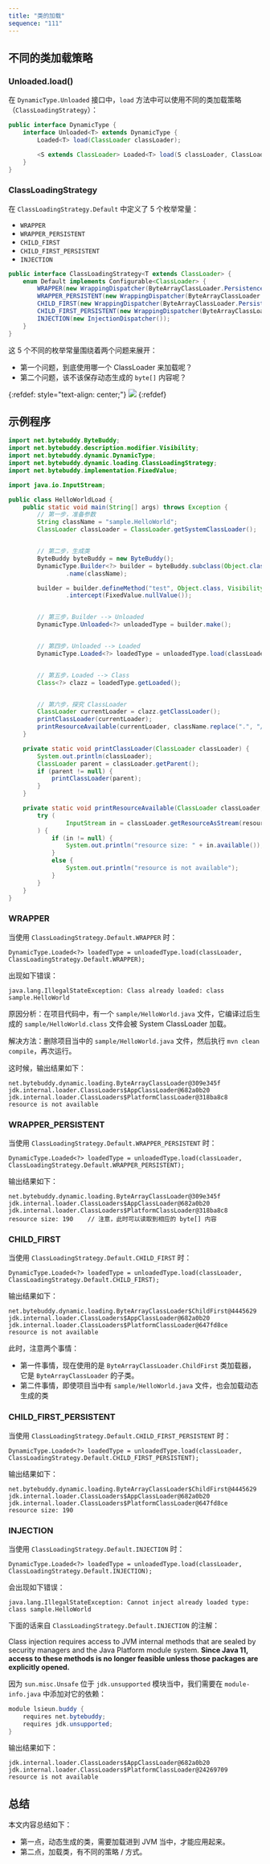 ```yaml
---
title: "类的加载"
sequence: "111"
---
```


## 不同的类加载策略

### Unloaded.load()

在 `DynamicType.Unloaded` 接口中，`load` 方法中可以使用不同的类加载策略（`ClassLoadingStrategy`）：

```java
public interface DynamicType {
    interface Unloaded<T> extends DynamicType {
        Loaded<T> load(ClassLoader classLoader);

        <S extends ClassLoader> Loaded<T> load(S classLoader, ClassLoadingStrategy<? super S> classLoadingStrategy);
    }
}
```

### ClassLoadingStrategy

在 `ClassLoadingStrategy.Default` 中定义了 5 个枚举常量：

- `WRAPPER`
- `WRAPPER_PERSISTENT`
- `CHILD_FIRST`
- `CHILD_FIRST_PERSISTENT`
- `INJECTION`

```java
public interface ClassLoadingStrategy<T extends ClassLoader> {
    enum Default implements Configurable<ClassLoader> {
        WRAPPER(new WrappingDispatcher(ByteArrayClassLoader.PersistenceHandler.LATENT, WrappingDispatcher.PARENT_FIRST)),
        WRAPPER_PERSISTENT(new WrappingDispatcher(ByteArrayClassLoader.PersistenceHandler.MANIFEST, WrappingDispatcher.PARENT_FIRST)),
        CHILD_FIRST(new WrappingDispatcher(ByteArrayClassLoader.PersistenceHandler.LATENT, WrappingDispatcher.CHILD_FIRST)),
        CHILD_FIRST_PERSISTENT(new WrappingDispatcher(ByteArrayClassLoader.PersistenceHandler.MANIFEST, WrappingDispatcher.CHILD_FIRST)),
        INJECTION(new InjectionDispatcher());
    }
}
```

这 5 个不同的枚举常量围绕着两个问题来展开：

- 第一个问题，到底使用哪一个 ClassLoader 来加载呢？
- 第二个问题，该不该保存动态生成的 `byte[]` 内容呢？

{:refdef: style="text-align: center;"}
![](/assets/images/bytebuddy/dynamic-type-loading.png)
{:refdef}

## 示例程序

```java
import net.bytebuddy.ByteBuddy;
import net.bytebuddy.description.modifier.Visibility;
import net.bytebuddy.dynamic.DynamicType;
import net.bytebuddy.dynamic.loading.ClassLoadingStrategy;
import net.bytebuddy.implementation.FixedValue;

import java.io.InputStream;

public class HelloWorldLoad {
    public static void main(String[] args) throws Exception {
        // 第一步，准备参数
        String className = "sample.HelloWorld";
        ClassLoader classLoader = ClassLoader.getSystemClassLoader();


        // 第二步，生成类
        ByteBuddy byteBuddy = new ByteBuddy();
        DynamicType.Builder<?> builder = byteBuddy.subclass(Object.class)
                .name(className);

        builder = builder.defineMethod("test", Object.class, Visibility.PUBLIC)
                .intercept(FixedValue.nullValue());


        // 第三步，Builder --> Unloaded
        DynamicType.Unloaded<?> unloadedType = builder.make();


        // 第四步，Unloaded --> Loaded
        DynamicType.Loaded<?> loadedType = unloadedType.load(classLoader, ClassLoadingStrategy.Default.CHILD_FIRST);


        // 第五步，Loaded --> Class
        Class<?> clazz = loadedType.getLoaded();


        // 第六步，探究 ClassLoader
        ClassLoader currentLoader = clazz.getClassLoader();
        printClassLoader(currentLoader);
        printResourceAvailable(currentLoader, className.replace(".", "/") + ".class");
    }

    private static void printClassLoader(ClassLoader classLoader) {
        System.out.println(classLoader);
        ClassLoader parent = classLoader.getParent();
        if (parent != null) {
            printClassLoader(parent);
        }
    }

    private static void printResourceAvailable(ClassLoader classLoader, String resourceName) throws Exception {
        try (
                InputStream in = classLoader.getResourceAsStream(resourceName)
        ) {
            if (in != null) {
                System.out.println("resource size: " + in.available());
            }
            else {
                System.out.println("resource is not available");
            }
        }
    }
}
```

### WRAPPER

当使用 `ClassLoadingStrategy.Default.WRAPPER` 时：

```text
DynamicType.Loaded<?> loadedType = unloadedType.load(classLoader, ClassLoadingStrategy.Default.WRAPPER);
```

出现如下错误：

```text
java.lang.IllegalStateException: Class already loaded: class sample.HelloWorld
```

原因分析：在项目代码中，有一个 `sample/HelloWorld.java` 文件，它编译过后生成的 `sample/HelloWorld.class` 文件会被 System ClassLoader 加载。

解决方法：删除项目当中的 `sample/HelloWorld.java` 文件，然后执行 `mvn clean compile`，再次运行。

这时候，输出结果如下：

```text
net.bytebuddy.dynamic.loading.ByteArrayClassLoader@309e345f
jdk.internal.loader.ClassLoaders$AppClassLoader@682a0b20
jdk.internal.loader.ClassLoaders$PlatformClassLoader@318ba8c8
resource is not available
```

### WRAPPER_PERSISTENT

当使用 `ClassLoadingStrategy.Default.WRAPPER_PERSISTENT` 时：

```text
DynamicType.Loaded<?> loadedType = unloadedType.load(classLoader, ClassLoadingStrategy.Default.WRAPPER_PERSISTENT);
```

输出结果如下：

```text
net.bytebuddy.dynamic.loading.ByteArrayClassLoader@309e345f
jdk.internal.loader.ClassLoaders$AppClassLoader@682a0b20
jdk.internal.loader.ClassLoaders$PlatformClassLoader@318ba8c8
resource size: 190    // 注意，此时可以读取到相应的 byte[] 内容
```

### CHILD_FIRST

当使用 `ClassLoadingStrategy.Default.CHILD_FIRST` 时：

```text
DynamicType.Loaded<?> loadedType = unloadedType.load(classLoader, ClassLoadingStrategy.Default.CHILD_FIRST);
```

输出结果如下：

```text
net.bytebuddy.dynamic.loading.ByteArrayClassLoader$ChildFirst@4445629
jdk.internal.loader.ClassLoaders$AppClassLoader@682a0b20
jdk.internal.loader.ClassLoaders$PlatformClassLoader@647fd8ce
resource is not available
```

此时，注意两个事情：

- 第一件事情，现在使用的是 `ByteArrayClassLoader.ChildFirst` 类加载器，它是 `ByteArrayClassLoader` 的子类。
- 第二件事情，即使项目当中有 `sample/HelloWorld.java` 文件，也会加载动态生成的类

### CHILD_FIRST_PERSISTENT

当使用 `ClassLoadingStrategy.Default.CHILD_FIRST_PERSISTENT` 时：

```text
DynamicType.Loaded<?> loadedType = unloadedType.load(classLoader, ClassLoadingStrategy.Default.CHILD_FIRST_PERSISTENT);
```

输出结果如下：

```text
net.bytebuddy.dynamic.loading.ByteArrayClassLoader$ChildFirst@4445629
jdk.internal.loader.ClassLoaders$AppClassLoader@682a0b20
jdk.internal.loader.ClassLoaders$PlatformClassLoader@647fd8ce
resource size: 190
```

### INJECTION

当使用 `ClassLoadingStrategy.Default.INJECTION` 时：

```text
DynamicType.Loaded<?> loadedType = unloadedType.load(classLoader, ClassLoadingStrategy.Default.INJECTION);
```

会出现如下错误：

```text
java.lang.IllegalStateException: Cannot inject already loaded type: class sample.HelloWorld
```

下面的话来自 `ClassLoadingStrategy.Default.INJECTION` 的注解：

Class injection requires access to JVM internal methods
that are sealed by security managers and the Java Platform module system.
**Since Java 11, access to these methods is no longer feasible unless those packages are explicitly opened.**

因为 `sun.misc.Unsafe` 位于 `jdk.unsupported` 模块当中，我们需要在 `module-info.java` 中添加对它的依赖：

```java
module lsieun.buddy {
    requires net.bytebuddy;
    requires jdk.unsupported;
}
```

输出结果如下：

```text
jdk.internal.loader.ClassLoaders$AppClassLoader@682a0b20
jdk.internal.loader.ClassLoaders$PlatformClassLoader@24269709
resource is not available
```

## 总结

本文内容总结如下：

- 第一点，动态生成的类，需要加载进到 JVM 当中，才能应用起来。
- 第二点，加载类，有不同的策略 / 方式。
